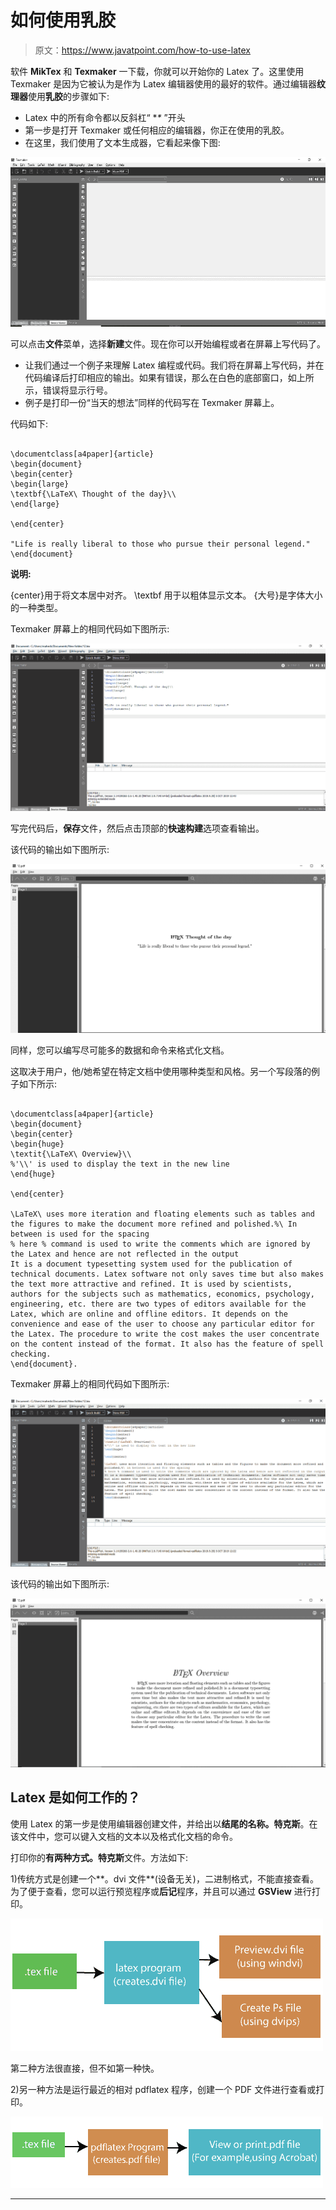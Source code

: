 # 如何使用乳胶

> 原文：<https://www.javatpoint.com/how-to-use-latex>

软件 **MikTex** 和 **Texmaker** 一下载，你就可以开始你的 Latex 了。这里使用 Texmaker 是因为它被认为是作为 Latex 编辑器使用的最好的软件。通过编辑器**纹理器**使用**乳胶**的步骤如下:

*   Latex 中的所有命令都以反斜杠“ **\** ”开头
*   第一步是打开 Texmaker 或任何相应的编辑器，你正在使用的乳胶。
*   在这里，我们使用了文本生成器，它看起来像下图:

![How to use Latex](img/e7c20d5cb74259dca8492f9f4f94a06a.png)

可以点击**文件**菜单，选择**新建**文件。现在你可以开始编程或者在屏幕上写代码了。

*   让我们通过一个例子来理解 Latex 编程或代码。我们将在屏幕上写代码，并在代码编译后打印相应的输出。如果有错误，那么在白色的底部窗口，如上所示，错误将显示行号。
*   例子是打印一份“当天的想法”同样的代码写在 Texmaker 屏幕上。

代码如下:

```

\documentclass[a4paper]{article}
\begin{document}
\begin{center}
\begin{large}
\textbf{\LaTeX\ Thought of the day}\\
\end{large}

\end{center}

"Life is really liberal to those who pursue their personal legend."
\end{document}

```

**说明:**

{center}用于将文本居中对齐。
\textbf 用于以粗体显示文本。
{大号}是字体大小的一种类型。

Texmaker 屏幕上的相同代码如下图所示:

![How to use Latex](img/4f986274f738ed5bd5a079ef161cb0fb.png)

写完代码后，**保存**文件，然后点击顶部的**快速构建**选项查看输出。

该代码的输出如下图所示:

![How to use Latex](img/e6276d81f288ad338c2a557f4f9bd6b5.png)

同样，您可以编写尽可能多的数据和命令来格式化文档。

这取决于用户，他/她希望在特定文档中使用哪种类型和风格。另一个写段落的例子如下所示:

```

\documentclass[a4paper]{article}
\begin{document}
\begin{center}
\begin{huge}
\textit{\LaTeX\ Overview}\\
%'\\' is used to display the text in the new line
\end{huge}

\end{center}

\LaTeX\ uses more iteration and floating elements such as tables and the figures to make the document more refined and polished.%\ In between is used for the spacing
% here % command is used to write the comments which are ignored by the Latex and hence are not reflected in the output
It is a document typesetting system used for the publication of technical documents. Latex software not only saves time but also makes the text more attractive and refined. It is used by scientists, authors for the subjects such as mathematics, economics, psychology, engineering, etc. there are two types of editors available for the Latex, which are online and offline editors. It depends on the convenience and ease of the user to choose any particular editor for the Latex. The procedure to write the cost makes the user concentrate on the content instead of the format. It also has the feature of spell checking.
\end{document}.

```

Texmaker 屏幕上的相同代码如下图所示:

![How to use Latex](img/9d38a19de52b929451a34cdab970d5e6.png)

该代码的输出如下图所示:

![How to use Latex](img/290e8490495b31f990c62491ec1f14aa.png)

## Latex 是如何工作的？

使用 Latex 的第一步是使用编辑器创建文件，并给出以**结尾的名称。特克斯**。在该文件中，您可以键入文档的文本以及格式化文档的命令。

打印你的**有两种方式。特克斯**文件。方法如下:

1)传统方式是创建一个**。dvi 文件**(设备无关)，二进制格式，不能直接查看。为了便于查看，您可以运行预览程序或**后记**程序，并且可以通过 **GSView** 进行打印。

![How to use Latex](img/024de3f9ef0db2ffb55baed56f528e66.png)

第二种方法很直接，但不如第一种快。

2)另一种方法是运行最近的相对 pdflatex 程序，创建一个 PDF 文件进行查看或打印。

![How to use Latex](img/e71be871c475bc8876b60875389eef5b.png)

* * *